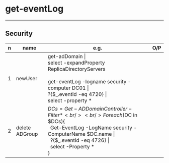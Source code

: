 # get-eventLog

---

## Security
|n|name|e.g.|O/P|
|-|----|----|---|
|1|newUser|get-adDomain \|<br/> select -expandProperty ReplicaDirectoryServers<br/><br/>get-eventLog -logname security -computer DC01 \|<br/> ?{$_.eventId -eq 4720} \|<br/> select -property *
|2|delete ADGroup|$DCs = Get-ADDomainController -Filter *<br/><br/>Foreach($DC in $DCs){<br/>&ensp;Get-EventLog -LogName security -ComputerName $DC.name \|<br/>&ensp;?{$_.eventId -eq 4726} \|<br/>&ensp;select -Property *<br/>}||
